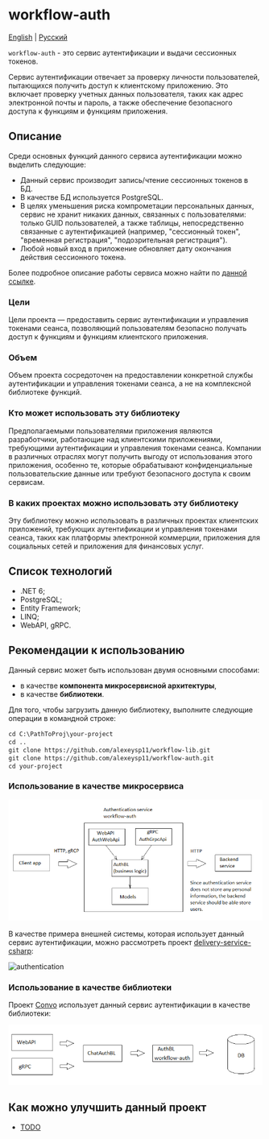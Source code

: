 # workflow-auth

[English](README.md) | [Русский](README.ru.md)

`workflow-auth` - это сервис аутентификации и выдачи сессионных токенов. 

Сервис аутентификации отвечает за проверку личности пользователей, пытающихся получить доступ к клиентскому приложению.
Это включает проверку учетных данных пользователя, таких как адрес электронной почты и пароль, а также обеспечение безопасного доступа к функциям и функциям приложения.

## Описание 

Среди основных функций данного сервиса аутентификации можно выделить следующие:

- Данный сервис производит запись/чтение сессионных токенов в БД.
- В качестве БД используется PostgreSQL.
- В целях уменьшения риска компрометации персональных данных, сервис не хранит никаких данных, связанных с пользователями: только GUID пользователей, а также таблицы, непосредственно связанные с аутентификацией (например, "сессионный токен", "временная регистрация", "подозрительная регистрация").
- Любой новый вход в приложение обновляет дату окончания действия сессионного токена.

Более подробное описание работы сервиса можно найти по [данной ссылке](docs/description.ru.md).

### Цели

Цели проекта — предоставить сервис аутентификации и управления токенами сеанса, позволяющий пользователям безопасно получать доступ к функциям и функциям клиентского приложения.

### Объем

Объем проекта сосредоточен на предоставлении конкретной службы аутентификации и управления токенами сеанса, а не на комплексной библиотеке функций.

### Кто может использовать эту библиотеку

Предполагаемыми пользователями приложения являются разработчики, работающие над клиентскими приложениями, требующими аутентификации и управления токенами сеанса. Компании в различных отраслях могут получить выгоду от использования этого приложения, особенно те, которые обрабатывают конфиденциальные пользовательские данные или требуют безопасного доступа к своим сервисам.

### В каких проектах можно использовать эту библиотеку

Эту библиотеку можно использовать в различных проектах клиентских приложений, требующих аутентификации и управления токенами сеанса, таких как платформы электронной коммерции, приложения для социальных сетей и приложения для финансовых услуг.

## Список технологий 

- .NET 6;
- PostgreSQL;
- Entity Framework;
- LINQ;
- WebAPI, gRPC.

## Рекомендации к использованию 

Данный сервис может быть использован двумя основными способами:
- в качестве **компонента микросервисной архитектуры**,
- в качестве **библиотеки**.

Для того, чтобы загрузить данную библиотеку, выполните следующие операции в командной строке:
```
cd C:\PathToProj\your-project
cd ..
git clone https://github.com/alexeysp11/workflow-lib.git
git clone https://github.com/alexeysp11/workflow-auth.git
cd your-project
```

### Использование в качестве микросервиса 

![components](docs/img/components.png)

В качестве примера внешней системы, которая использует данный сервис аутентификации, можно рассмотреть проект [delivery-service-csharp](https://github.com/alexeysp11/delivery-service-csharp):

![authentication](https://github.com/alexeysp11/delivery-service-csharp/raw/main/docs/img/authentication.png)

### Использование в качестве библиотеки 

Проект [Convo](../../Convo) использует данный сервис аутентификации в качестве библиотеки: 

![AuthService](../../../docs/img/Convo/AuthService.png)

## Как можно улучшить данный проект

- [TODO](docs/TODO.md)
